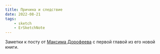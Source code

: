 ```yaml
---
title: Причина и следствие
date: 2022-08-21
tags:
    - sketch
    - ErSketchNote
---
```


Заметки к посту от [Максима Дорофеева](https://mnogosdelal.ru/) с первой главой из его новой книги.
